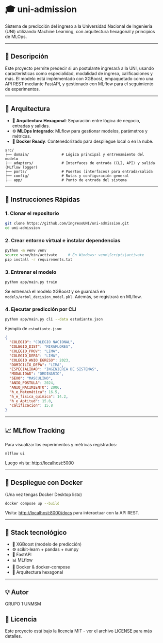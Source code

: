 # 🎓 uni-admission

Sistema de predicción del ingreso a la Universidad Nacional de Ingeniería (UNI) utilizando Machine Learning, con arquitectura hexagonal y principios de MLOps.

---

## 📌 Descripción

Este proyecto permite predecir si un postulante ingresará a la UNI, usando características como especialidad, modalidad de ingreso, calificaciones y más. El modelo está implementado con XGBoost, empaquetado como una API REST mediante FastAPI, y gestionado con MLflow para el seguimiento de experimentos.

---

## 🧱 Arquitectura

- 🔷 **Arquitectura Hexagonal**: Separación entre lógica de negocio, entradas y salidas.
- ⚙️ **MLOps Integrado**: MLflow para gestionar modelos, parámetros y métricas.
- 🐳 **Docker Ready**: Contenedorizado para despliegue local o en la nube.

```
src/
├── domain/               # Lógica principal y entrenamiento del modelo
├── adapters/             # Interfaces de entrada (CLI, API) y salida (MLflow logger)
├── ports/                # Puertos (interfaces) para entrada/salida
├── config/               # Rutas y configuración general
├── app/                  # Punto de entrada del sistema
```

---

## 🚀 Instrucciones Rápidas

### 1. Clonar el repositorio

```bash
git clone https://github.com/IngresoUNI/uni-admission.git
cd uni-admission
```

### 2. Crear entorno virtual e instalar dependencias

```bash
python -m venv venv
source venv/bin/activate     # En Windows: venv\Scripts\activate
pip install -r requirements.txt
```

### 3. Entrenar el modelo

```bash
python app/main.py train
```

Se entrenará el modelo XGBoost y se guardará en `models/arbol_decision_model.pkl`. Además, se registrará en MLflow.

### 4. Ejecutar predicción por CLI

```bash
python app/main.py cli --data estudiante.json
```

Ejemplo de `estudiante.json`:

```json
{
  "COLEGIO": "COLEGIO NACIONAL",
  "COLEGIO_DIST": "MIRAFLORES",
  "COLEGIO_PROV": "LIMA",
  "COLEGIO_DEPA": "LIMA",
  "COLEGIO_ANIO_EGRESO": 2023,
  "DOMICILIO_DEPA": "LIMA",
  "ESPECIALIDAD": "INGENIERIA DE SISTEMAS",
  "MODALIDAD": "ORDINARIO",
  "SEXO": "MASCULINO",
  "ANIO_POSTULA": 2024,
  "ANIO_NACIMIENTO": 2006,
  "h_e_Matemática": 16.5,
  "h_e_fisica_quimica": 14.2,
  "h_e_Aptitud": 15.0,
  "calificacion": 15.8
}
```

---

## 📈 MLflow Tracking

Para visualizar los experimentos y métricas registrados:

```bash
mlflow ui
```

Luego visita: [http://localhost:5000](http://localhost:5000)

---

## 🐳 Despliegue con Docker

(Una vez tengas Docker Desktop listo)

```bash
docker compose up --build
```

Visita: [http://localhost:8000/docs](http://localhost:8000/docs) para interactuar con la API REST.

---

## 🧪 Stack tecnológico

- 🧠 XGBoost (modelo de predicción)
- ⚙️ scikit-learn + pandas + numpy
- 🚀 FastAPI
- 📊 MLflow
- 🐳 Docker & docker-compose
- 🧩 Arquitectura hexagonal

---


## 💡 Autor

GRUPO 1 UNMSM

## 📄 Licencia

Este proyecto está bajo la licencia MIT - ver el archivo [LICENSE](LICENSE) para más detalles.
